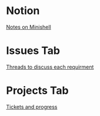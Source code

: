 # Notion
[Notes on Minishell](https://www.notion.so/Mini-shell-10ba0d58e13580b7b9c7c336aefec14f)

# Issues Tab
[Threads to discuss each requirment](https://github.com/minishell-ccolin-mkakizak/minishell/issues)

# Projects Tab
[Tickets and progress](https://github.com/orgs/minishell-ccolin-mkakizak/projects/1)
